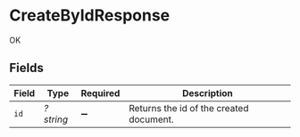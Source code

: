 # CreateByIdResponse

OK


## Fields

| Field                                   | Type                                    | Required                                | Description                             |
| --------------------------------------- | --------------------------------------- | --------------------------------------- | --------------------------------------- |
| `id`                                    | *?string*                               | :heavy_minus_sign:                      | Returns the id of the created document. |